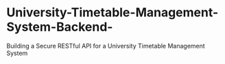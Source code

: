 # University-Timetable-Management-System-Backend-
Building a Secure RESTful API for a University Timetable Management System
